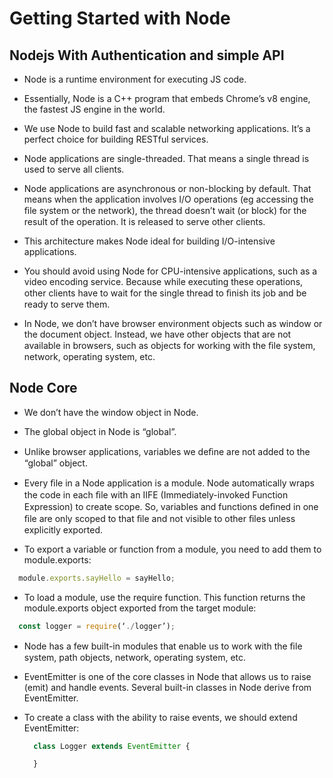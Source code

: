 # Getting Started with Node

## Nodejs With Authentication and simple API

- Node is a runtime environment for executing JS code.

- Essentially, Node is a C++ program that embeds Chrome’s v8 engine, the fastest JS engine in the world.

- We use Node to build fast and scalable networking applications. It’s a perfect choice for building RESTful services.

- Node applications are single-threaded. That means a single thread is used to serve all clients.

- Node applications are asynchronous or non-blocking by default. That means when the application involves I/O operations (eg      accessing the ﬁle system or the network), the thread doesn’t wait (or block) for the result of the operation. It is released to serve other clients.

- This architecture makes Node ideal for building I/O-intensive applications.

- You should avoid using Node for CPU-intensive applications, such as a video encoding service. Because while executing these operations, other clients have to wait for the single thread to ﬁnish its job and be ready to serve them. 

- In Node, we don’t have browser environment objects such as window or the document object. Instead, we have other objects that are not available in browsers, such as objects for working with the ﬁle system, network, operating system, etc.

## Node Core

- We don’t have the window object in Node. 

- The global object in Node is “global”. 

- Unlike browser applications, variables we deﬁne are not added to the “global” object. 

- Every ﬁle in a Node application is a module. Node automatically wraps the code in each ﬁle with an IIFE (Immediately-invoked Function Expression) to create scope. So, variables and functions deﬁned in one ﬁle are only scoped to that ﬁle and not visible to other ﬁles unless explicitly exported. 

- To export a variable or function from a module, you need to add them to module.exports:

```javaScript 
  module.exports.sayHello = sayHello;
```

- To load a module, use the require function. This function returns the module.exports object exported from the target module:

```javaScript 
  const logger = require(‘./logger’); 
``` 

- Node has a few built-in modules that enable us to work with the ﬁle system, path objects, network, operating system, etc. 

- EventEmitter is one of the core classes in Node that allows us to raise (emit) and handle events. Several built-in classes in Node       derive from EventEmitter. 

- To create a class with the ability to raise events, we should extend EventEmitter: 
  ```javaScript
    class Logger extends EventEmitter { 
  
    } 
  ```
   
